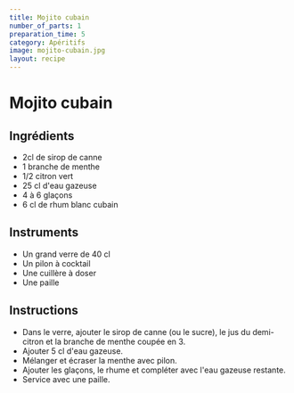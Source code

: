 ```yaml
---
title: Mojito cubain
number_of_parts: 1
preparation_time: 5
category: Apéritifs
image: mojito-cubain.jpg
layout: recipe
---
```

# Mojito cubain

## Ingrédients

- 2cl de sirop de canne
- 1 branche de menthe
- 1/2 citron vert
- 25 cl d'eau gazeuse
- 4 à 6 glaçons
- 6 cl de rhum blanc cubain

## Instruments

- Un grand verre de 40 cl
- Un pilon à cocktail
- Une cuillère à doser
- Une paille

## Instructions

- Dans le verre, ajouter le sirop de canne (ou le sucre), le jus du demi-citron et la branche de menthe coupée en 3.
- Ajouter 5 cl d'eau gazeuse.
- Mélanger et écraser la menthe avec pilon.
- Ajouter les glaçons, le rhume et compléter avec l'eau gazeuse restante.
- Service avec une paille.
